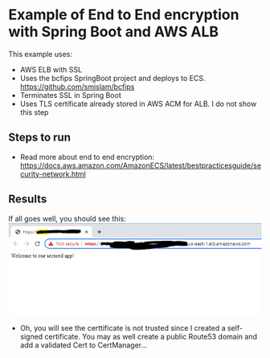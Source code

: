 # Example of End to End encryption with Spring Boot and AWS ALB

This example uses:
*  AWS ELB with SSL
* Uses the bcfips SpringBoot project and deploys to ECS. https://github.com/smislam/bcfips 
* Terminates SSL in Spring Boot
* Uses TLS certificate already stored in AWS ACM for ALB.  I do not show this step

## Steps to run
* Read more about end to end encryption:  https://docs.aws.amazon.com/AmazonECS/latest/bestpracticesguide/security-network.html

## Results
If all goes well, you should see this:
![image](e2e-encryption.PNG "End to End Encryption with AWS ALB and Spring Boot")

* Oh, you will see the certtificate is not trusted since I created a self-signed certificate.  You may as well create a public Route53 domain and add a validated Cert to CertManager...